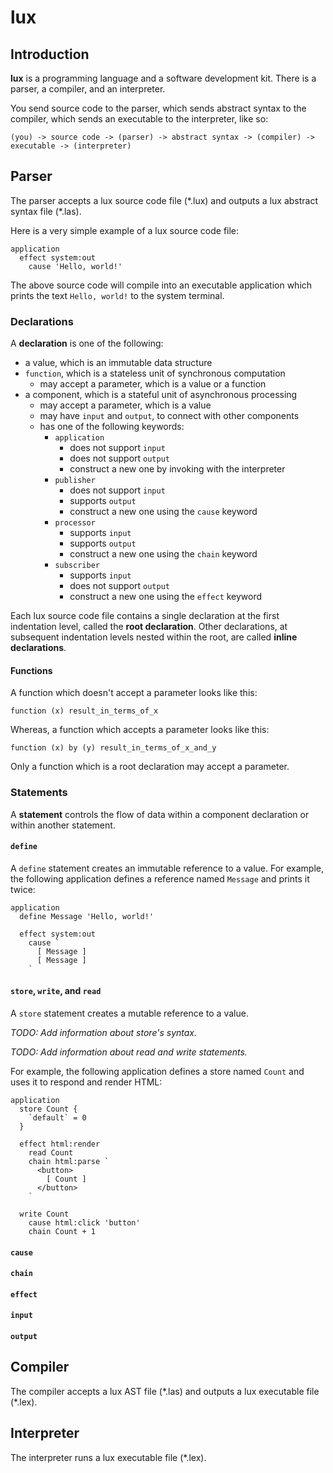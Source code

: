 # lux

## Introduction

**lux** is a programming language and a software development kit. There is a parser, a compiler, and an interpreter.

You send source code to the parser, which sends abstract syntax to the compiler, which sends an executable to the interpreter, like so:

`(you) -> source code -> (parser) -> abstract syntax -> (compiler) -> executable -> (interpreter)`

## Parser

The parser accepts a lux source code file (\*.lux) and outputs a lux abstract syntax file (\*.las).

Here is a very simple example of a lux source code file:

```
application
  effect system:out
    cause 'Hello, world!'
```

The above source code will compile into an executable application which prints the text `Hello, world!` to the system terminal.

### Declarations

A **declaration** is one of the following:
- a value, which is an immutable data structure
- `function`, which is a stateless unit of synchronous computation
  - may accept a parameter, which is a value or a function
- a component, which is a stateful unit of asynchronous processing
  - may accept a parameter, which is a value
  - may have `input` and `output`, to connect with other components
  - has one of the following keywords:
    - `application`
      - does not support `input`
      - does not support `output`
      - construct a new one by invoking with the interpreter
    - `publisher`
      - does not support `input`
      - supports `output`
      - construct a new one using the `cause` keyword
    - `processor`
      - supports `input`
      - supports `output`
      - construct a new one using the `chain` keyword
    - `subscriber`
      - supports `input`
      - does not support `output`
      - construct a new one using the `effect` keyword

Each lux source code file contains a single declaration at the first indentation level, called the **root declaration**. Other declarations, at subsequent indentation levels nested within the root, are called **inline declarations**.

#### Functions

A function which doesn't accept a parameter looks like this:

`function (x) result_in_terms_of_x`

Whereas, a function which accepts a parameter looks like this:

`function (x) by (y) result_in_terms_of_x_and_y`

Only a function which is a root declaration may accept a parameter.

### Statements

A **statement** controls the flow of data within a component declaration or within another statement.

#### `define`

A `define` statement creates an immutable reference to a value. For example, the following application defines a reference named `Message` and prints it twice:

```
application
  define Message 'Hello, world!'
  
  effect system:out
    cause `
      [ Message ]
      [ Message ]
    `
```

#### `store`, `write`, and `read`

A `store` statement creates a mutable reference to a value.

*TODO: Add information about store's syntax.*

*TODO: Add information about read and write statements.*

For example, the following application defines a store named `Count` and uses it to respond and render HTML:

```
application
  store Count {
    `default` = 0
  }
  
  effect html:render
    read Count
    chain html:parse `
      <button>
        [ Count ]
      </button>
    `
  
  write Count
    cause html:click 'button'
    chain Count + 1
```

#### `cause`

#### `chain`

#### `effect`

#### `input`

#### `output`

## Compiler

The compiler accepts a lux AST file (\*.las) and outputs a lux executable file (\*.lex).

## Interpreter

The interpreter runs a lux executable file (\*.lex).
